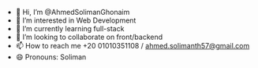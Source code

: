 - 👋 Hi, I’m @AhmedSolimanGhonaim
- 👀 I’m interested in Web Development
- 🌱 I’m currently learning full-stack
- 💞️ I’m looking to collaborate on front/backend
- 📫 How to reach me +20 01010351108 / ahmed.solimanth57@gmail.com 
- 😄 Pronouns: Soliman

<!---
AhmedSolimanGhonaim/AhmedSolimanGhonaim is a ✨ special ✨ repository because its `README.md` (this file) appears on your GitHub profile.
You can click the Preview link to take a look at your changes.
--->
